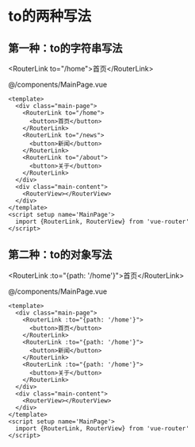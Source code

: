 # to的两种写法



## 第一种：to的字符串写法

\<RouterLink to="/home">首页\</RouterLink>

@/components/MainPage.vue

```vue
<template>
  <div class="main-page">
    <RouterLink to="/home">
      <button>首页</button>
    </RouterLink>
    <RouterLink to="/news">
      <button>新闻</button>
    </RouterLink>
    <RouterLink to="/about">
      <button>关于</button>
    </RouterLink>
  </div>
  <div class="main-content">
    <RouterView></RouterView>
  </div>
</template>
<script setup name='MainPage'>
  import {RouterLink, RouterView} from 'vue-router'
</script>
```



## 第二种：to的对象写法

\<RouterLink :to="{path: '/home'}">首页\</RouterLink>

@/components/MainPage.vue

```vue
<template>
  <div class="main-page">
    <RouterLink :to="{path: '/home'}">
      <button>首页</button>
    </RouterLink>
    <RouterLink :to="{path: '/home'}">
      <button>新闻</button>
    </RouterLink>
    <RouterLink :to="{path: '/home'}">
      <button>关于</button>
    </RouterLink>
  </div>
  <div class="main-content">
    <RouterView></RouterView>
  </div>
</template>
<script setup name='MainPage'>
  import {RouterLink, RouterView} from 'vue-router'
</script>
```

